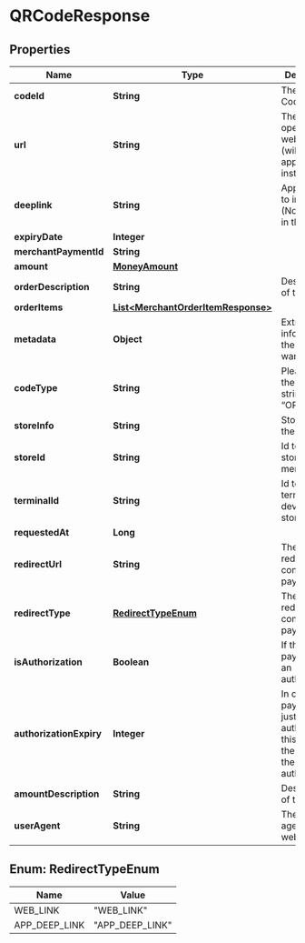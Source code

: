 
# QRCodeResponse

## Properties
Name | Type | Description | Notes
------------ | ------------- | ------------- | -------------
**codeId** | **String** | The Id of the Code |  [optional]
**url** | **String** | The url to open webpage (will open app if app installed) |  [optional]
**deeplink** | **String** | App Deeplink to invoke (Not needed in this flow) |  [optional]
**expiryDate** | **Integer** |  |  [optional]
**merchantPaymentId** | **String** |  |  [optional]
**amount** | [**MoneyAmount**](MoneyAmount.md) |  |  [optional]
**orderDescription** | **String** | Description of the order |  [optional]
**orderItems** | [**List&lt;MerchantOrderItemResponse&gt;**](MerchantOrderItemResponse.md) |  |  [optional]
**metadata** | **Object** | Extra information the merchant want to add |  [optional]
**codeType** | **String** | Please pass the fixed string “ORDER_QR” |  [optional]
**storeInfo** | **String** | Store info for the merchant |  [optional]
**storeId** | **String** | Id to identify store under merchant |  [optional]
**terminalId** | **String** | Id to identify terminal device under store |  [optional]
**requestedAt** | **Long** |  |  [optional]
**redirectUrl** | **String** | The url of redirect after complete the payment |  [optional]
**redirectType** | [**RedirectTypeEnum**](#RedirectTypeEnum) | The type of redirect after complete the payment |  [optional]
**isAuthorization** | **Boolean** | If the payment is an authorization. |  [optional]
**authorizationExpiry** | **Integer** | In case the payment is just an authorization, this defines the expiry of the authorization |  [optional]
**amountDescription** | **String** | Description of the order |  [optional]
**userAgent** | **String** | The User agent of the web browser. |  [optional]



<a name="RedirectTypeEnum"></a>
## Enum: RedirectTypeEnum
Name | Value
---- | -----
WEB_LINK | &quot;WEB_LINK&quot;
APP_DEEP_LINK | &quot;APP_DEEP_LINK&quot;



